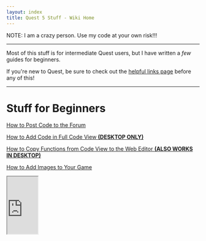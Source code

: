 ```yaml
---
layout: index
title: Quest 5 Stuff - Wiki Home
---
```


NOTE:  I am a crazy person.  Use my code at your own risk!!!

---

Most of this stuff is for intermediate Quest users, but I have written a _few_ guides for beginners.

If you're new to Quest, be sure to check out the [helpful links page](Helpful-Links) before any of this!

---
# Stuff for Beginners

[How to Post Code to the Forum](Posting-Code-to-the-TextAdventures-Forum)

[How to Add Code in Full Code View **(DESKTOP ONLY)**](Adding-Code-in-Full-Code-View-in-the-Desktop-Editor)

[How to Copy Functions from Code View to the Web Editor **(ALSO WORKS IN DESKTOP)**](Copying-Functions-from-Code-View-to-the-Web-Editor)

[How to Add Images to Your Game](Images)

<iframe src="https://github.com/kvongit/quest5-stuff/wiki" width="80vw"></iframe>